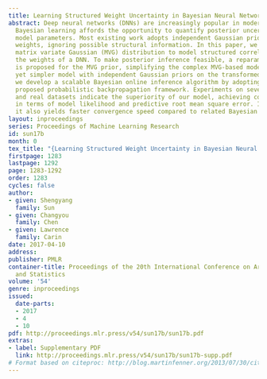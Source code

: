 ```yaml
---
title: Learning Structured Weight Uncertainty in Bayesian Neural Networks
abstract: Deep neural networks (DNNs) are increasingly popular in modern machine learning.
  Bayesian learning affords the opportunity to quantify posterior uncertainty on DNN
  model parameters. Most existing work adopts independent Gaussian priors on the model
  weights, ignoring possible structural information. In this paper, we consider the
  matrix variate Gaussian (MVG) distribution to model structured correlations within
  the weights of a DNN. To make posterior inference feasible, a reparametrization
  is proposed for the MVG prior, simplifying the complex MVG-based model to an equivalent
  yet simpler model with independent Gaussian priors on the transformed weights. Consequently,
  we develop a scalable Bayesian online inference algorithm by adopting the recently
  proposed probabilistic backpropagation framework. Experiments on several synthetic
  and real datasets indicate the superiority of our model, achieving competitive performance
  in terms of model likelihood and predictive root mean square error. Importantly,
  it also yields faster convergence speed compared to related Bayesian DNN models.
layout: inproceedings
series: Proceedings of Machine Learning Research
id: sun17b
month: 0
tex_title: "{Learning Structured Weight Uncertainty in Bayesian Neural Networks}"
firstpage: 1283
lastpage: 1292
page: 1283-1292
order: 1283
cycles: false
author:
- given: Shengyang
  family: Sun
- given: Changyou
  family: Chen
- given: Lawrence
  family: Carin
date: 2017-04-10
address: 
publisher: PMLR
container-title: Proceedings of the 20th International Conference on Artificial Intelligence
  and Statistics
volume: '54'
genre: inproceedings
issued:
  date-parts:
  - 2017
  - 4
  - 10
pdf: http://proceedings.mlr.press/v54/sun17b/sun17b.pdf
extras:
- label: Supplementary PDF
  link: http://proceedings.mlr.press/v54/sun17b/sun17b-supp.pdf
# Format based on citeproc: http://blog.martinfenner.org/2013/07/30/citeproc-yaml-for-bibliographies/
---
```

